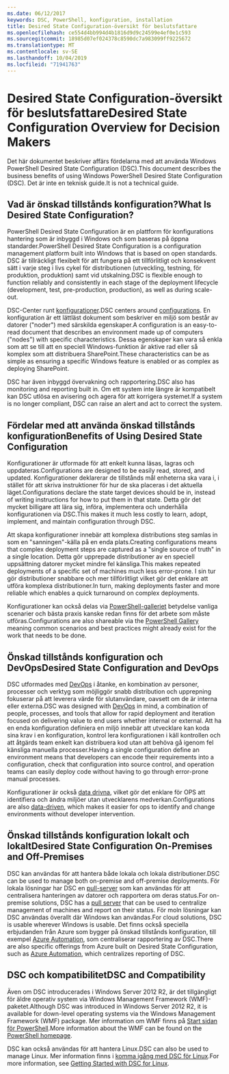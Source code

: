 ```yaml
---
ms.date: 06/12/2017
keywords: DSC, PowerShell, konfiguration, installation
title: Desired State Configuration-översikt för beslutsfattare
ms.openlocfilehash: ce554d4bb994d4b1816d9d9c24599e4ef0e1c593
ms.sourcegitcommit: 18985d07ef024378c8590dc7a983099ff9225672
ms.translationtype: MT
ms.contentlocale: sv-SE
ms.lasthandoff: 10/04/2019
ms.locfileid: "71941763"
---
```

# <a name="desired-state-configuration-overview-for-decision-makers"></a><span data-ttu-id="145ec-103">Desired State Configuration-översikt för beslutsfattare</span><span class="sxs-lookup"><span data-stu-id="145ec-103">Desired State Configuration Overview for Decision Makers</span></span>

<span data-ttu-id="145ec-104">Det här dokumentet beskriver affärs fördelarna med att använda Windows PowerShell Desired State Configuration (DSC).</span><span class="sxs-lookup"><span data-stu-id="145ec-104">This document describes the business benefits of using Windows PowerShell Desired State Configuration (DSC).</span></span> <span data-ttu-id="145ec-105">Det är inte en teknisk guide.</span><span class="sxs-lookup"><span data-stu-id="145ec-105">It is not a technical guide.</span></span>

## <a name="what-is-desired-state-configuration"></a><span data-ttu-id="145ec-106">Vad är önskad tillstånds konfiguration?</span><span class="sxs-lookup"><span data-stu-id="145ec-106">What Is Desired State Configuration?</span></span>

<span data-ttu-id="145ec-107">PowerShell Desired State Configuration är en plattform för konfigurations hantering som är inbyggd i Windows och som baseras på öppna standarder.</span><span class="sxs-lookup"><span data-stu-id="145ec-107">PowerShell Desired State Configuration is a configuration management platform built into Windows that is based on open standards.</span></span> <span data-ttu-id="145ec-108">DSC är tillräckligt flexibelt för att fungera på ett tillförlitligt och konsekvent sätt i varje steg i livs cykel för distributionen (utveckling, testning, för produktion, produktion) samt vid utskalning.</span><span class="sxs-lookup"><span data-stu-id="145ec-108">DSC is flexible enough to function reliably and consistently in each stage of the deployment lifecycle (development, test, pre-production, production), as well as during scale-out.</span></span>

<span data-ttu-id="145ec-109">DSC-Center runt [konfigurationer](../configurations/configurations.md).</span><span class="sxs-lookup"><span data-stu-id="145ec-109">DSC centers around [configurations](../configurations/configurations.md).</span></span>
<span data-ttu-id="145ec-110">En konfiguration är ett lättläst dokument som beskriver en miljö som består av datorer ("noder") med särskilda egenskaper.</span><span class="sxs-lookup"><span data-stu-id="145ec-110">A configuration is an easy-to-read document that describes an environment made up of computers ("nodes") with specific characteristics.</span></span>
<span data-ttu-id="145ec-111">Dessa egenskaper kan vara så enkla som att se till att en speciell Windows-funktion är aktive rad eller så komplex som att distribuera SharePoint.</span><span class="sxs-lookup"><span data-stu-id="145ec-111">These characteristics can be as simple as ensuring a specific Windows feature is enabled or as complex as deploying SharePoint.</span></span>

<span data-ttu-id="145ec-112">DSC har även inbyggd övervakning och rapportering.</span><span class="sxs-lookup"><span data-stu-id="145ec-112">DSC also has monitoring and reporting built in.</span></span>
<span data-ttu-id="145ec-113">Om ett system inte längre är kompatibelt kan DSC utlösa en avisering och agera för att korrigera systemet.</span><span class="sxs-lookup"><span data-stu-id="145ec-113">If a system is no longer compliant, DSC can raise an alert and act to correct the system.</span></span>

## <a name="benefits-of-using-desired-state-configuration"></a><span data-ttu-id="145ec-114">Fördelar med att använda önskad tillstånds konfiguration</span><span class="sxs-lookup"><span data-stu-id="145ec-114">Benefits of Using Desired State Configuration</span></span>

<span data-ttu-id="145ec-115">Konfigurationer är utformade för att enkelt kunna läsas, lagras och uppdateras.</span><span class="sxs-lookup"><span data-stu-id="145ec-115">Configurations are designed to be easily read, stored, and updated.</span></span>
<span data-ttu-id="145ec-116">Konfigurationer deklarerar de tillstånds mål enheterna ska vara i, i stället för att skriva instruktioner för hur de ska placeras i det aktuella läget.</span><span class="sxs-lookup"><span data-stu-id="145ec-116">Configurations declare the state target devices should be in, instead of writing instructions for how to put them in that state.</span></span>
<span data-ttu-id="145ec-117">Detta gör det mycket billigare att lära sig, införa, implementera och underhålla konfigurationen via DSC.</span><span class="sxs-lookup"><span data-stu-id="145ec-117">This makes it much less costly to learn, adopt, implement, and maintain configuration through DSC.</span></span>

<span data-ttu-id="145ec-118">Att skapa konfigurationer innebär att komplexa distributions steg samlas in som en "sanningen"-källa på en enda plats.</span><span class="sxs-lookup"><span data-stu-id="145ec-118">Creating configurations means that complex deployment steps are captured as a "single source of truth" in a single location.</span></span>
<span data-ttu-id="145ec-119">Detta gör upprepade distributioner av en speciell uppsättning datorer mycket mindre fel känsliga.</span><span class="sxs-lookup"><span data-stu-id="145ec-119">This makes repeated deployments of a specific set of machines much less error-prone.</span></span>
<span data-ttu-id="145ec-120">I sin tur gör distributioner snabbare och mer tillförlitligt vilket gör det enklare att utföra komplexa distributioner.</span><span class="sxs-lookup"><span data-stu-id="145ec-120">In turn, making deployments faster and more reliable which enables a quick turnaround on complex deployments.</span></span>

<span data-ttu-id="145ec-121">Konfigurationer kan också delas via [PowerShell-galleriet](https://powershellgallery.com) betydelse vanliga scenarier och bästa praxis kanske redan finns för det arbete som måste utföras.</span><span class="sxs-lookup"><span data-stu-id="145ec-121">Configurations are also shareable via the [PowerShell Gallery](https://powershellgallery.com) meaning common scenarios and best practices might already exist for the work that needs to be done.</span></span>


## <a name="desired-state-configuration-and-devops"></a><span data-ttu-id="145ec-122">Önskad tillstånds konfiguration och DevOps</span><span class="sxs-lookup"><span data-stu-id="145ec-122">Desired State Configuration and DevOps</span></span>

<span data-ttu-id="145ec-123">DSC utformades med [DevOps](http://blogs.technet.com/b/ashleymcglone/archive/2015/11/20/devops-for-n00bs-ie-windows-people.aspx) i åtanke, en kombination av personer, processer och verktyg som möjliggör snabb distribution och upprepning fokuserar på att leverera värde för slutanvändare, oavsett om de är interna eller externa.</span><span class="sxs-lookup"><span data-stu-id="145ec-123">DSC was designed with [DevOps](http://blogs.technet.com/b/ashleymcglone/archive/2015/11/20/devops-for-n00bs-ie-windows-people.aspx) in mind, a combination of people, processes, and tools that allow for rapid deployment and iteration focused on delivering value to end users whether internal or external.</span></span>
<span data-ttu-id="145ec-124">Att ha en enda konfiguration definiera en miljö innebär att utvecklare kan koda sina krav i en konfiguration, kontrol lera konfigurationen i käll kontrollen och att åtgärds team enkelt kan distribuera kod utan att behöva gå igenom fel känsliga manuella processer.</span><span class="sxs-lookup"><span data-stu-id="145ec-124">Having a single configuration define an environment means that developers can encode their requirements into a configuration, check that configuration into source control, and operation teams can easily deploy code without having to go through error-prone manual processes.</span></span>

<span data-ttu-id="145ec-125">Konfigurationer är också [data drivna](../configurations/configData.md), vilket gör det enklare för OPS att identifiera och ändra miljöer utan utvecklarens medverkan.</span><span class="sxs-lookup"><span data-stu-id="145ec-125">Configurations are also [data-driven](../configurations/configData.md), which makes it easier for ops to identify and change environments without developer intervention.</span></span>

## <a name="desired-state-configuration-on-premises-and-off-premises"></a><span data-ttu-id="145ec-126">Önskad tillstånds konfiguration lokalt och lokalt</span><span class="sxs-lookup"><span data-stu-id="145ec-126">Desired State Configuration On-Premises and Off-Premises</span></span>
<span data-ttu-id="145ec-127">DSC kan användas för att hantera både lokala och lokala distributioner.</span><span class="sxs-lookup"><span data-stu-id="145ec-127">DSC can be used to manage both on-premise and off-premise deployments.</span></span>
<span data-ttu-id="145ec-128">För lokala lösningar har DSC en [pull-server](../pull-server/pullServer.md) som kan användas för att centralisera hanteringen av datorer och rapportera om deras status.</span><span class="sxs-lookup"><span data-stu-id="145ec-128">For on-premise solutions, DSC has a [pull server](../pull-server/pullServer.md) that can be used to centralize management of machines and report on their status.</span></span>
<span data-ttu-id="145ec-129">För moln lösningar kan DSC användas överallt där Windows kan användas.</span><span class="sxs-lookup"><span data-stu-id="145ec-129">For cloud solutions, DSC is usable wherever Windows is usable.</span></span>
<span data-ttu-id="145ec-130">Det finns också speciella erbjudanden från Azure som bygger på önskad tillstånds konfiguration, till exempel [Azure Automation](https://azure.microsoft.com/en-us/documentation/services/automation/), som centraliserar rapportering av DSC.</span><span class="sxs-lookup"><span data-stu-id="145ec-130">There are also specific offerings from Azure built on Desired State Configuration, such as [Azure Automation](https://azure.microsoft.com/en-us/documentation/services/automation/), which centralizes reporting of DSC.</span></span>

## <a name="dsc-and-compatibility"></a><span data-ttu-id="145ec-131">DSC och kompatibilitet</span><span class="sxs-lookup"><span data-stu-id="145ec-131">DSC and Compatibility</span></span>

<span data-ttu-id="145ec-132">Även om DSC introducerades i Windows Server 2012 R2, är det tillgängligt för äldre operativ system via Windows Management Framework (WMF)-paketet.</span><span class="sxs-lookup"><span data-stu-id="145ec-132">Although DSC was introduced in Windows Server 2012 R2, it is available for down-level operating systems via the Windows Management Framework (WMF) package.</span></span>
<span data-ttu-id="145ec-133">Mer information om WMF finns på [Start sidan för PowerShell](/powershell/).</span><span class="sxs-lookup"><span data-stu-id="145ec-133">More information about the WMF can be found on the [PowerShell homepage](/powershell/).</span></span>

<span data-ttu-id="145ec-134">DSC kan också användas för att hantera Linux.</span><span class="sxs-lookup"><span data-stu-id="145ec-134">DSC can also be used to manage Linux.</span></span> <span data-ttu-id="145ec-135">Mer information finns i [komma igång med DSC för Linux](../getting-started/lnxGettingStarted.md).</span><span class="sxs-lookup"><span data-stu-id="145ec-135">For more information, see [Getting Started with DSC for Linux](../getting-started/lnxGettingStarted.md).</span></span>
